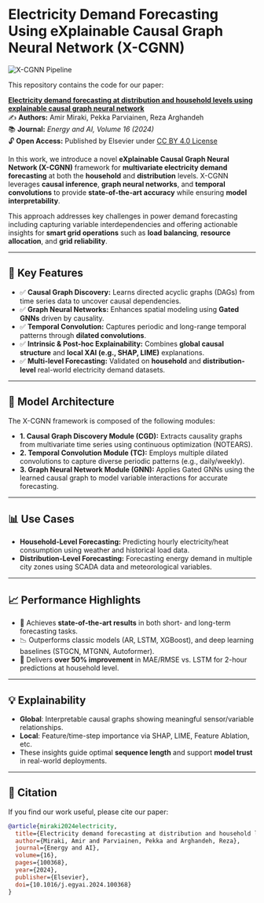 # Electricity Demand Forecasting Using eXplainable Causal Graph Neural Network (X-CGNN)

![X-CGNN Pipeline](Pipeline_XCGNN.jpg)

This repository contains the code for our paper:

**[Electricity demand forecasting at distribution and household levels using explainable causal graph neural network](https://doi.org/10.1016/j.egyai.2024.100368)**  
✍ **Authors:** Amir Miraki, Pekka Parviainen, Reza Arghandeh  
📚 **Journal:** *Energy and AI, Volume 16 (2024)*  
🔓 **Open Access:** Published by Elsevier under [CC BY 4.0 License](http://creativecommons.org/licenses/by/4.0/)

In this work, we introduce a novel **eXplainable Causal Graph Neural Network (X-CGNN)** framework for **multivariate electricity demand forecasting** at both the **household** and **distribution** levels. X-CGNN leverages **causal inference**, **graph neural networks**, and **temporal convolutions** to provide **state-of-the-art accuracy** while ensuring **model interpretability**.

This approach addresses key challenges in power demand forecasting including capturing variable interdependencies and offering actionable insights for **smart grid operations** such as **load balancing**, **resource allocation**, and **grid reliability**.

---

## 📌 Key Features

- ✅ **Causal Graph Discovery:** Learns directed acyclic graphs (DAGs) from time series data to uncover causal dependencies.  
- ✅ **Graph Neural Networks:** Enhances spatial modeling using **Gated GNNs** driven by causality.  
- ✅ **Temporal Convolution:** Captures periodic and long-range temporal patterns through **dilated convolutions**.  
- ✅ **Intrinsic & Post-hoc Explainability:** Combines **global causal structure** and **local XAI (e.g., SHAP, LIME)** explanations.  
- ✅ **Multi-level Forecasting:** Validated on **household** and **distribution-level** real-world electricity demand datasets.  

---

## 🧠 Model Architecture

The X-CGNN framework is composed of the following modules:

- **1. Causal Graph Discovery Module (CGD):** Extracts causality graphs from multivariate time series using continuous optimization (NOTEARS).  
- **2. Temporal Convolution Module (TC):** Employs multiple dilated convolutions to capture diverse periodic patterns (e.g., daily/weekly).  
- **3. Graph Neural Network Module (GNN):** Applies Gated GNNs using the learned causal graph to model variable interactions for accurate forecasting.

---

## 📊 Use Cases

- **Household-Level Forecasting:** Predicting hourly electricity/heat consumption using weather and historical load data.  
- **Distribution-Level Forecasting:** Forecasting energy demand in multiple city zones using SCADA data and meteorological variables.

---

## 📈 Performance Highlights

- 🚀 Achieves **state-of-the-art results** in both short- and long-term forecasting tasks.  
- 📉 Outperforms classic models (AR, LSTM, XGBoost), and deep learning baselines (STGCN, MTGNN, Autoformer).  
- 💯 Delivers **over 50% improvement** in MAE/RMSE vs. LSTM for 2-hour predictions at household level.

---

## 💡 Explainability

- **Global**: Interpretable causal graphs showing meaningful sensor/variable relationships.  
- **Local**: Feature/time-step importance via SHAP, LIME, Feature Ablation, etc.  
- These insights guide optimal **sequence length** and support **model trust** in real-world deployments.

---

## 📝 Citation

If you find our work useful, please cite our paper:

```bibtex
@article{miraki2024electricity,
  title={Electricity demand forecasting at distribution and household levels using explainable causal graph neural network},
  author={Miraki, Amir and Parviainen, Pekka and Arghandeh, Reza},
  journal={Energy and AI},
  volume={16},
  pages={100368},
  year={2024},
  publisher={Elsevier},
  doi={10.1016/j.egyai.2024.100368}
}
